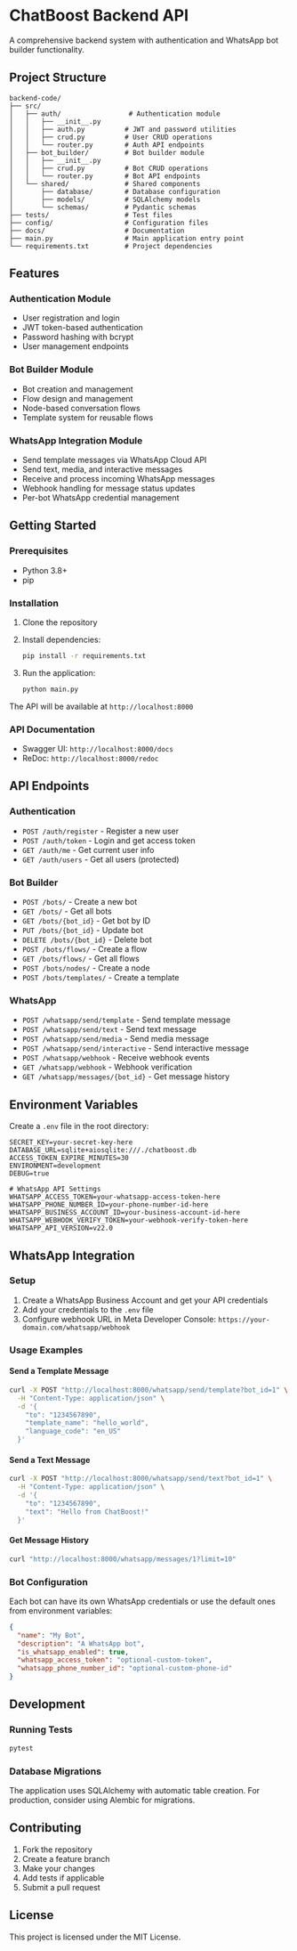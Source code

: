 # ChatBoost Backend API

A comprehensive backend system with authentication and WhatsApp bot builder functionality.

## Project Structure

```
backend-code/
├── src/
│   ├── auth/                 # Authentication module
│   │   ├── __init__.py
│   │   ├── auth.py          # JWT and password utilities
│   │   ├── crud.py          # User CRUD operations
│   │   └── router.py        # Auth API endpoints
│   ├── bot_builder/         # Bot builder module
│   │   ├── __init__.py
│   │   ├── crud.py          # Bot CRUD operations
│   │   └── router.py        # Bot API endpoints
│   └── shared/              # Shared components
│       ├── database/        # Database configuration
│       ├── models/          # SQLAlchemy models
│       └── schemas/         # Pydantic schemas
├── tests/                   # Test files
├── config/                  # Configuration files
├── docs/                    # Documentation
├── main.py                  # Main application entry point
└── requirements.txt         # Project dependencies
```

## Features

### Authentication Module
- User registration and login
- JWT token-based authentication
- Password hashing with bcrypt
- User management endpoints

### Bot Builder Module
- Bot creation and management
- Flow design and management
- Node-based conversation flows
- Template system for reusable flows

### WhatsApp Integration Module
- Send template messages via WhatsApp Cloud API
- Send text, media, and interactive messages
- Receive and process incoming WhatsApp messages
- Webhook handling for message status updates
- Per-bot WhatsApp credential management

## Getting Started

### Prerequisites
- Python 3.8+
- pip

### Installation

1. Clone the repository
2. Install dependencies:
   ```bash
   pip install -r requirements.txt
   ```

3. Run the application:
   ```bash
   python main.py
   ```

The API will be available at `http://localhost:8000`

### API Documentation

- Swagger UI: `http://localhost:8000/docs`
- ReDoc: `http://localhost:8000/redoc`

## API Endpoints

### Authentication
- `POST /auth/register` - Register a new user
- `POST /auth/token` - Login and get access token
- `GET /auth/me` - Get current user info
- `GET /auth/users` - Get all users (protected)

### Bot Builder
- `POST /bots/` - Create a new bot
- `GET /bots/` - Get all bots
- `GET /bots/{bot_id}` - Get bot by ID
- `PUT /bots/{bot_id}` - Update bot
- `DELETE /bots/{bot_id}` - Delete bot
- `POST /bots/flows/` - Create a flow
- `GET /bots/flows/` - Get all flows
- `POST /bots/nodes/` - Create a node
- `POST /bots/templates/` - Create a template

### WhatsApp
- `POST /whatsapp/send/template` - Send template message
- `POST /whatsapp/send/text` - Send text message
- `POST /whatsapp/send/media` - Send media message
- `POST /whatsapp/send/interactive` - Send interactive message
- `POST /whatsapp/webhook` - Receive webhook events
- `GET /whatsapp/webhook` - Webhook verification
- `GET /whatsapp/messages/{bot_id}` - Get message history

## Environment Variables

Create a `.env` file in the root directory:

```env
SECRET_KEY=your-secret-key-here
DATABASE_URL=sqlite+aiosqlite:///./chatboost.db
ACCESS_TOKEN_EXPIRE_MINUTES=30
ENVIRONMENT=development
DEBUG=true

# WhatsApp API Settings
WHATSAPP_ACCESS_TOKEN=your-whatsapp-access-token-here
WHATSAPP_PHONE_NUMBER_ID=your-phone-number-id-here
WHATSAPP_BUSINESS_ACCOUNT_ID=your-business-account-id-here
WHATSAPP_WEBHOOK_VERIFY_TOKEN=your-webhook-verify-token-here
WHATSAPP_API_VERSION=v22.0
```

## WhatsApp Integration

### Setup
1. Create a WhatsApp Business Account and get your API credentials
2. Add your credentials to the `.env` file
3. Configure webhook URL in Meta Developer Console: `https://your-domain.com/whatsapp/webhook`

### Usage Examples

#### Send a Template Message
```bash
curl -X POST "http://localhost:8000/whatsapp/send/template?bot_id=1" \
  -H "Content-Type: application/json" \
  -d '{
    "to": "1234567890",
    "template_name": "hello_world",
    "language_code": "en_US"
  }'
```

#### Send a Text Message
```bash
curl -X POST "http://localhost:8000/whatsapp/send/text?bot_id=1" \
  -H "Content-Type: application/json" \
  -d '{
    "to": "1234567890",
    "text": "Hello from ChatBoost!"
  }'
```

#### Get Message History
```bash
curl "http://localhost:8000/whatsapp/messages/1?limit=10"
```

### Bot Configuration
Each bot can have its own WhatsApp credentials or use the default ones from environment variables:

```json
{
  "name": "My Bot",
  "description": "A WhatsApp bot",
  "is_whatsapp_enabled": true,
  "whatsapp_access_token": "optional-custom-token",
  "whatsapp_phone_number_id": "optional-custom-phone-id"
}
```

## Development

### Running Tests
```bash
pytest
```

### Database Migrations
The application uses SQLAlchemy with automatic table creation. For production, consider using Alembic for migrations.

## Contributing

1. Fork the repository
2. Create a feature branch
3. Make your changes
4. Add tests if applicable
5. Submit a pull request

## License

This project is licensed under the MIT License.
